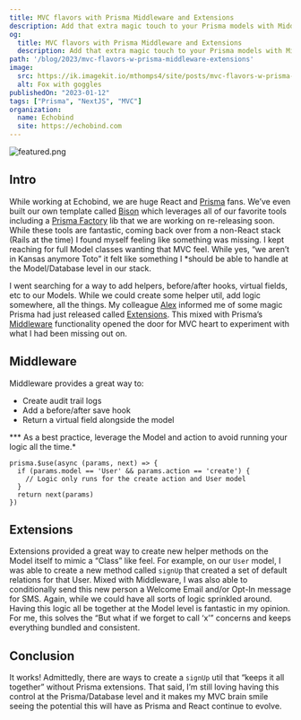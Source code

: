 ```yaml
---
title: MVC flavors with Prisma Middleware and Extensions
description: Add that extra magic touch to your Prisma models with Middleware and Extensions.
og:
  title: MVC flavors with Prisma Middleware and Extensions
  description: Add that extra magic touch to your Prisma models with Middleware and Extensions.
path: '/blog/2023/mvc-flavors-w-prisma-middleware-extensions'
image:
  src: https://ik.imagekit.io/mthomps4/site/posts/mvc-flavors-w-prisma-middleware-extensions/featured.webp
  alt: Fox with goggles
publishedOn: "2023-01-12"
tags: ["Prisma", "NextJS", "MVC"]
organization:
  name: Echobind
  site: https://echobind.com
---
```


<img src="https://ik.imagekit.io/mthomps4/site/posts/mvc-flavors-w-prisma-middleware-extensions/featured.webp" alt="featured.png" class="featured-image">

## Intro

While working at Echobind, we are huge React and [Prisma](https://www.prisma.io/) fans. We’ve even built our own template called [Bison](https://github.com/echobind/bisonapp) which leverages all of our favorite tools including a [Prisma Factory](https://github.com/echobind/prisma-factory) lib that we are working on re-releasing soon. While these tools are fantastic, coming back over from a non-React stack (Rails at the time) I found myself feeling like something was missing. I kept reaching for full Model classes wanting that MVC feel. While yes, “we aren’t in Kansas anymore Toto” it felt like something I *should be able to handle at the Model/Database level in our stack.

I went searching for a way to add helpers, before/after hooks, virtual fields, etc to our Models. While we could create some helper util, add logic somewhere, all the things. My colleague [Alex](https://twitter.com/ralex1993) informed me of some magic Prisma had just released called [Extensions](https://www.prisma.io/docs/concepts/components/prisma-client/client-extensions). This mixed with Prisma’s [Middleware](https://www.prisma.io/docs/concepts/components/prisma-client/middleware) functionality opened the door for MVC heart to experiment with what I had been missing out on.

## Middleware

 Middleware provides a great way to:

- Create audit trail logs
- Add a before/after save hook
- Return a virtual field alongside the model

*** As a best practice, leverage the Model and action to avoid running your logic all the time.*

```tsx
prisma.$use(async (params, next) => {
  if (params.model == 'User' && params.action == 'create') {
    // Logic only runs for the create action and User model
  }
  return next(params)
})
```

## Extensions

Extensions provided a great way to create new helper methods on the Model itself to mimic a “Class” like feel. For example, on our `User` model, I was able to create a new method called `signUp` that created a set of default relations for that User. Mixed with Middleware, I was also able to conditionally send this new person a Welcome Email and/or Opt-In message for SMS. Again, while we could have all sorts of logic sprinkled around. Having this logic all be together at the Model level is fantastic in my opinion. For me, this solves the “But what if we forget to call ‘x’” concerns and keeps everything bundled and consistent.

## Conclusion

It works!
Admittedly, there are ways to create a `signUp` util that “keeps it all together” without Prisma extensions. That said, I’m still loving having this control at the Prisma/Database level and it makes my MVC brain smile seeing the potential this will have as Prisma and React continue to evolve.

